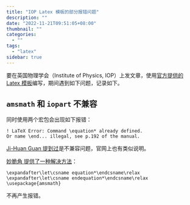 ```yaml
---
title: "IOP Latex 模板的部分报错问题"
description: ""
date: "2022-11-21T09:51:05+08:00"
thumbnail: ""
categories:
  - ""
tags:
  - "latex"
sidebar: true
---
```


要在英国物理学会（Institute of Physics, IOP）上发文章，使用[官方提供的 Latex 模板](https://publishingsupport.iopscience.iop.org/questions/latex-template/)编写，期间遇到如下问题，记录如下。

## `amsmath` 和 `iopart` 不兼容

同时使用两个宏包会出现如下报错：

```
! LaTeX Error: Command \equation* already defined. 
Or name \end... illegal, see p.192 of the manual.
```

[Ji-Huan Guan 提到过](https://www.guanjihuan.com/archives/3598)是不兼容问题，官网上也有类似说明。

[妙脆角 提供了一种解决方法](https://zhuanlan.zhihu.com/p/41469740)：

```
\expandafter\let\csname equation*\endcsname\relax
\expandafter\let\csname endequation*\endcsname\relax
\usepackage{amsmath}
```

不再产生报错。

